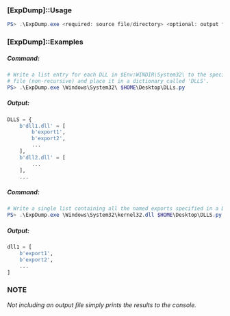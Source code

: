 ### **[ExpDump]::Usage**
```powershell
PS> .\ExpDump.exe <required: source file/directory> <optional: output file.py>
```

### **[ExpDump]::Examples**
##### Command:
```powershell
# Write a list entry for each DLL in $Env:WINDIR\System32\ to the specified
# file (non-recursive) and place it in a dictionary called 'DLLS'.
PS> .\ExpDump.exe \Windows\System32\ $HOME\Desktop\DLLs.py
```
##### Output:
```python
DLLS = {
    b'dll1.dll' = [
        b'export1',
        b'export2',
        ...
    ],
    b'dll2.dll' = [
        ...
    ],
    ...
```
##### Command:
```powershell
# Write a single list containing all the named exports specified in a DLL of choice.
PS> .\ExpDump.exe \Windows\System32\kernel32.dll $HOME\Desktop\DLLS.py
```
##### Output:
```python
dll1 = [
    b'export1',
    b'export2',
    ...
]
```
### **NOTE**
*Not including an output file simply prints the results to the console.*
